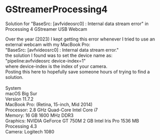 # GStreamerProcessing4
Solution for "BaseSrc: [avfvideosrc0] : Internal data stream error" in Processing 4 GStreamer USB Webcam 

<p>
Over the year (2023) I kept getting this error whenever I tried to use an external webcam with my MacBook Pro:
</br>
"BaseSrc: [avfvideosrc0] : Internal data stream error."
</br>
the solution I found was to set the device name as:
</br>
"pipeline:avfvideosrc device-index=1"
</br>
where device-index is the index of your camera. 
</br>
Posting this here to hopefully save someone hours of trying to find a solution.  
</br>
</br>
System</br>
macOS Big Sur</br>
Version 11.7.2</br>
MacBook Pro: (Retina, 15-inch, Mid 2014)</br>
Processor: 2.8 GHz Quad-Core Intel Core i7</br>
Memory: 16 GB 1600 MHz DDR3</br>
Graphics: NVIDIA GeForce GT 750M 2 GB Intel Iris Pro 1536 MB</br>
Processing 4.3</br>
Camera: Logitech 1080
</p>

